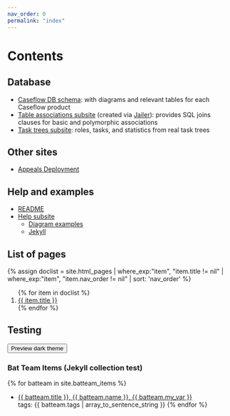 ```yaml
---
nav_order: 0
permalink: "index"
---
```


# Contents

## Database
* [Caseflow DB schema](schema/db_schema): with diagrams and relevant tables for each Caseflow product
* [Table associations subsite](schema/html/) (created via [Jailer](https://github.com/Wisser/Jailer)): provides SQL joins clauses for basic and polymorphic associations
* [Task trees subsite](task_trees/index.html): roles, tasks, and statistics from real task trees

## Other sites
- [Appeals Deployment](https://verbose-broccoli-9868be41.pages.github.io/)

## Help and examples
* [README](README.html)
* [Help subsite](help/index.html)
  - [Diagram examples](help/diagrams)
  - [Jekyll](help/jekyll)


## List of pages
{% assign doclist = site.html_pages | where_exp:"item", "item.title != nil" | where_exp:"item", "item.nav_order != nil" | sort: 'nav_order'  %}
<ol>
{% for item in doclist %}
    <li><a href="{{ site.url }}{{ site.baseurl }}{{ item.url }}">{{ item.title }}</a></li>
{% endfor %}
</ol>

## Testing

<p>
  <button class="btn js-toggle-dark-mode">Preview dark theme</button>
  <script>
    const toggleDarkMode = document.querySelector('.js-toggle-dark-mode');
    jtd.addEvent(toggleDarkMode, 'click', function() {
      if (jtd.getTheme() === 'dark') {
        jtd.setTheme('light');
        toggleDarkMode.textContent = 'Preview dark theme';
      } else {
        jtd.setTheme('dark');
        toggleDarkMode.textContent = 'Return to the light side';
      }
    });
  </script>
</p>


### Bat Team Items (Jekyll collection test)
{% for batteam in site.batteam_items %}
  - <a href="{{ site.baseurl }}{{ batteam.url }}">{{ batteam.title }},
      {{ batteam.name }}, {{ batteam.my_var }}
    </a>
    <br/>tags: {{ batteam.tags | array_to_sentence_string }}
{% endfor %}

